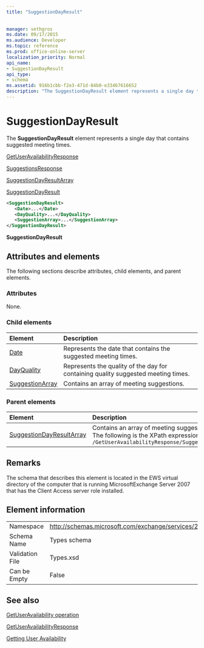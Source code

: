 ```yaml
---
title: "SuggestionDayResult"
 
 
manager: sethgros
ms.date: 09/17/2015
ms.audience: Developer
ms.topic: reference
ms.prod: office-online-server
localization_priority: Normal
api_name:
- SuggestionDayResult
api_type:
- schema
ms.assetid: 916b1cbb-f2e3-471d-84b0-e33467616652
description: "The SuggestionDayResult element represents a single day that contains suggested meeting times."
---
```


# SuggestionDayResult

The **SuggestionDayResult** element represents a single day that contains suggested meeting times. 
  
[GetUserAvailabilityResponse](getuseravailabilityresponse.md)
  
[SuggestionsResponse](suggestionsresponse.md)
  
[SuggestionDayResultArray](suggestiondayresultarray.md)
  
[SuggestionDayResult](suggestiondayresult.md)
  
```xml
<SuggestionDayResult>
   <Date>...</Date>
   <DayQuality>...</DayQuality>
   <SuggestionArray>...</SuggestionArray>
</SuggestionDayResult>
```

 **SuggestionDayResult**
## Attributes and elements

The following sections describe attributes, child elements, and parent elements.
  
### Attributes

None.
  
### Child elements

|**Element**|**Description**|
|:-----|:-----|
|[Date](date.md) <br/> |Represents the date that contains the suggested meeting times.  <br/> |
|[DayQuality](dayquality.md) <br/> |Represents the quality of the day for containing quality suggested meeting times.  <br/> |
|[SuggestionArray](suggestionarray.md) <br/> |Contains an array of meeting suggestions.  <br/> |
   
### Parent elements

|**Element**|**Description**|
|:-----|:-----|
|[SuggestionDayResultArray](suggestiondayresultarray.md) <br/> |Contains an array of meeting suggestions organized by date.  <br/> The following is the XPath expression to this element:  <br/>  `/GetUserAvailabilityResponse/SuggestionsResponse/SuggestionDayResultArray` <br/> |
   
## Remarks

The schema that describes this element is located in the EWS virtual directory of the computer that is running MicrosoftExchange Server 2007 that has the Client Access server role installed.
  
## Element information

|||
|:-----|:-----|
|Namespace  <br/> |http://schemas.microsoft.com/exchange/services/2006/types  <br/> |
|Schema Name  <br/> |Types schema  <br/> |
|Validation File  <br/> |Types.xsd  <br/> |
|Can be Empty  <br/> |False  <br/> |
   
## See also



[GetUserAvailability operation](getuseravailability-operation.md)
  
[GetUserAvailabilityResponse](getuseravailabilityresponse.md)


[Getting User Availability](http://msdn.microsoft.com/library/d4133fcb-9b0f-4e6b-aadf-a389da83516a%28Office.15%29.aspx)

